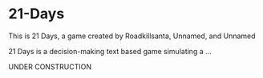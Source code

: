 # 21-Days
This is 21 Days, a game created by Roadkillsanta, Unnamed, and Unnamed

21 Days is a decision-making text based game simulating a ...

UNDER CONSTRUCTION
